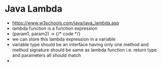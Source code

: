 # Java Lambda
- https://www.w3schools.com/java/java_lambda.asp
- lambda function is a function expression
- (param1, param2) -> {/* code */}
- we can store this lambda expression in a variable
- variable type should be an interface having only one method and method signature should be same as lambda function i.e. return type and parameters all should match
- 